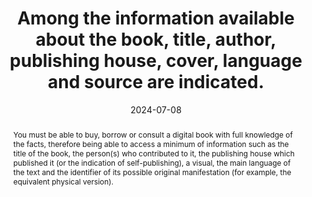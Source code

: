 ---
N: 
Rubrique: Informations avant achat
title: Among the information available about the book, title, author, publishing house, cover, language and source are indicated.
abstract: You must be able to buy, borrow or consult a digital book with full knowledge of the facts, therefore being able to access a minimum of information such as the title of the book, the person(s) who contributed to it, the publishing house which published it (or the indication of self-publishing), a visual, the main language of the text and the identifier of its possible original manifestation (for example, the equivalent physical version).
categories: ["Information before consultation"]
agrege: O0000-E085
opquast: 'N/A'
indiceebook: '85'
description: "Rule n° 085"
before: "084"
weight: "085"
after: "086"
actif: '1'
layout: rules
date: 2024-07-08
tags: ["", ""]
objectif: ["Improve the discoverability of the book", "Limit the risk of complaints"]
Meo: ["Associate the information with the book", "Include the information on the book's presentation page"]
Controle: ["Check: <ul>
<li>The presence of a title</li>
<li>The presence of the author</li>
<li>The presence of a cover visual</li>
<li>The presence of a main language</li>
<li>If applicable, the identifier of the original physical version</li>
</ul>"]
epubcheck: 
ace: 
humancheck: true
Source: ["SNE"]
Referentiel: ["EPUB Métadonnées Dublin Core source, title, language, contributor, publisher dans le fichier OPF"
, "ONIX TitleType 01 / TitleText"
, "ONIX Contributor / PersonName"
, "ONIX LanguageRole 01 / LanguageCode"
, "ONIX RelatedMaterial / ProductRelationCode + ProductIdentifier / IDValue"
,"Plan Qualité Dilicom"]
steps: ["", ""]
pertinence: 1
---